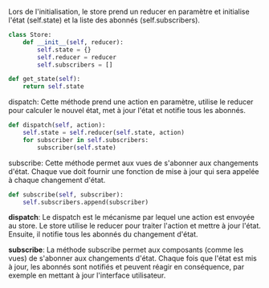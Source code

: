 Lors de l'initialisation, le store prend un reducer en paramètre et initialise l'état (self.state) et la liste des abonnés (self.subscribers).

```python
class Store:
    def __init__(self, reducer):
        self.state = {}
        self.reducer = reducer
        self.subscribers = []
```
```python
def get_state(self):
    return self.state
```

dispatch: Cette méthode prend une action en paramètre, utilise le reducer pour calculer le nouvel état, met à jour l'état et notifie tous les abonnés.

```python
def dispatch(self, action):
    self.state = self.reducer(self.state, action)
    for subscriber in self.subscribers:
        subscriber(self.state)
```

subscribe: Cette méthode permet aux vues de s'abonner aux changements d'état. Chaque vue doit fournir une fonction de mise à jour qui sera appelée à chaque changement d'état.

```python
def subscribe(self, subscriber):
    self.subscribers.append(subscriber)
```

**dispatch**: Le dispatch est le mécanisme par lequel une action est envoyée au store. Le store utilise le reducer pour traiter l'action et mettre à jour l'état. Ensuite, il notifie tous les abonnés du changement d'état.

**subscribe**: La méthode subscribe permet aux composants (comme les vues) de s'abonner aux changements d'état. Chaque fois que l'état est mis à jour, les abonnés sont notifiés et peuvent réagir en conséquence, par exemple en mettant à jour l'interface utilisateur.